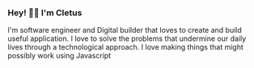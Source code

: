 ### Hey! 👋🏼 I'm Cletus


I'm software engineer and Digital builder that loves to create and build useful application. I love to solve the problems that undermine our daily lives through a technological approach. I love making things that might possibly work using Javascript
